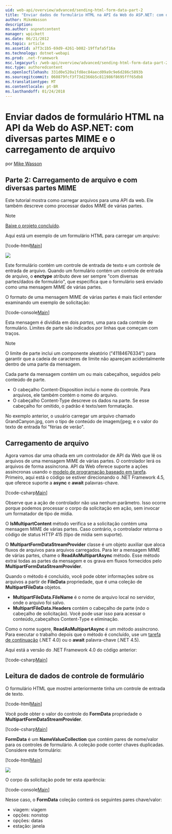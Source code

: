```yaml
---
uid: web-api/overview/advanced/sending-html-form-data-part-2
title: "Enviar dados de formulário HTML na API da Web do ASP.NET: com diversas partes MIME e o carregamento de arquivo | Microsoft Docs"
author: MikeWasson
description: 
ms.author: aspnetcontent
manager: wpickett
ms.date: 06/21/2012
ms.topic: article
ms.assetid: a7f3c1b5-69d9-4261-b082-19ffafa5f16a
ms.technology: dotnet-webapi
ms.prod: .net-framework
msc.legacyurl: /web-api/overview/advanced/sending-html-form-data-part-2
msc.type: authoredcontent
ms.openlocfilehash: 331d0e520a1fd8ec84aecd09a9c9e6d286c5893b
ms.sourcegitcommit: 060879fcf3f73d2366b5c811986f8695fff65db8
ms.translationtype: MT
ms.contentlocale: pt-BR
ms.lasthandoff: 01/24/2018
---
```

<a name="sending-html-form-data-in-aspnet-web-api-file-upload-and-multipart-mime"></a>Enviar dados de formulário HTML na API da Web do ASP.NET: com diversas partes MIME e o carregamento de arquivo
====================
por [Mike Wasson](https://github.com/MikeWasson)

## <a name="part-2-file-upload-and-multipart-mime"></a>Parte 2: Carregamento de arquivo e com diversas partes MIME

Este tutorial mostra como carregar arquivos para uma API da web. Ele também descreve como processar dados MIME de várias partes.

> [!NOTE]
> [Baixe o projeto concluído](https://code.msdn.microsoft.com/ASPNET-Web-API-File-Upload-a8c0fb0d).


Aqui está um exemplo de um formulário HTML para carregar um arquivo:

[!code-html[Main](sending-html-form-data-part-2/samples/sample1.html)]

![](sending-html-form-data-part-2/_static/image1.png)

Este formulário contém um controle de entrada de texto e um controle de entrada de arquivo. Quando um formulário contém um controle de entrada de arquivo, o **enctype** atributo deve ser sempre &quot;com diversas partes/dados de formulário&quot;, que especifica que o formulário será enviado como uma mensagem MIME de várias partes.

O formato de uma mensagem MIME de várias partes é mais fácil entender examinando um exemplo de solicitação:

[!code-console[Main](sending-html-form-data-part-2/samples/sample2.cmd)]

Esta mensagem é dividida em dois *partes*, uma para cada controle de formulário. Limites de parte são indicados por linhas que começam com traços.

> [!NOTE]
> O limite de parte inclui um componente aleatório (&quot;41184676334&quot;) para garantir que a cadeia de caracteres de limite não apareçam acidentalmente dentro de uma parte da mensagem.


Cada parte da mensagem contém um ou mais cabeçalhos, seguidos pelo conteúdo de parte.

- O cabeçalho Content-Disposition inclui o nome do controle. Para arquivos, ele também contém o nome do arquivo.
- O cabeçalho Content-Type descreve os dados na parte. Se esse cabeçalho for omitido, o padrão é texto/sem formatação.

No exemplo anterior, o usuário carregar um arquivo chamado GrandCanyon.jpg, com o tipo de conteúdo de imagem/jpeg; e o valor do texto de entrada foi &quot;férias de verão&quot;.

## <a name="file-upload"></a>Carregamento de arquivo

Agora vamos dar uma olhada em um controlador de API da Web que lê os arquivos de uma mensagem MIME de várias partes. O controlador lerá os arquivos de forma assíncrona. API da Web oferece suporte a ações assíncronas usando o [modelo de programação baseado em tarefa](https://msdn.microsoft.com/library/dd460693.aspx). Primeiro, aqui está o código se estiver direcionando o .NET Framework 4.5, que oferece suporte a **async** e **await** palavras-chave.

[!code-csharp[Main](sending-html-form-data-part-2/samples/sample3.cs)]

Observe que a ação de controlador não usa nenhum parâmetro. Isso ocorre porque podemos processar o corpo da solicitação em ação, sem invocar um formatador de tipo de mídia.

O **IsMultipartContent** método verifica se a solicitação contém uma mensagem MIME de várias partes. Caso contrário, o controlador retorna o código de status HTTP 415 (tipo de mídia sem suporte).

O **MultipartFormDataStreamProvider** classe é um objeto auxiliar que aloca fluxos de arquivos para arquivos carregados. Para ler a mensagem MIME de várias partes, chame o **ReadAsMultipartAsync** método. Esse método extrai todas as partes da mensagem e os grava em fluxos fornecidos pelo **MultipartFormDataStreamProvider**.

Quando o método é concluído, você pode obter informações sobre os arquivos a partir de **FileData** propriedade, que é uma coleção de **MultipartFileData** objetos.

- **MultipartFileData.FileName** é o nome de arquivo local no servidor, onde o arquivo foi salvo.
- **MultipartFileData.Headers** contém o cabeçalho de parte (*não* o cabeçalho de solicitação). Você pode usar isso para acessar o conteúdo\_cabeçalhos Content-Type e eliminação.

Como o nome sugere, **ReadAsMultipartAsync** é um método assíncrono. Para executar o trabalho depois que o método é concluído, use um [tarefa de continuação](https://msdn.microsoft.com/library/ee372288.aspx) (.NET 4.0) ou o **await** palavra-chave (.NET 4.5).

Aqui está a versão do .NET Framework 4.0 do código anterior:

[!code-csharp[Main](sending-html-form-data-part-2/samples/sample4.cs)]

## <a name="reading-form-control-data"></a>Leitura de dados de controle de formulário

O formulário HTML que mostrei anteriormente tinha um controle de entrada de texto.

[!code-html[Main](sending-html-form-data-part-2/samples/sample5.html)]

Você pode obter o valor do controle do **FormData** propriedade o **MultipartFormDataStreamProvider**.

[!code-csharp[Main](sending-html-form-data-part-2/samples/sample6.cs?highlight=15)]

**FormData** é um **NameValueCollection** que contém pares de nome/valor para os controles de formulário. A coleção pode conter chaves duplicadas. Considere este formulário:

[!code-html[Main](sending-html-form-data-part-2/samples/sample7.html)]

![](sending-html-form-data-part-2/_static/image2.png)

O corpo da solicitação pode ter esta aparência:

[!code-console[Main](sending-html-form-data-part-2/samples/sample8.cmd)]

Nesse caso, o **FormData** coleção conterá os seguintes pares chave/valor:

- viagem: viagem
- opções: nonstop
- opções: datas
- estação: janela
